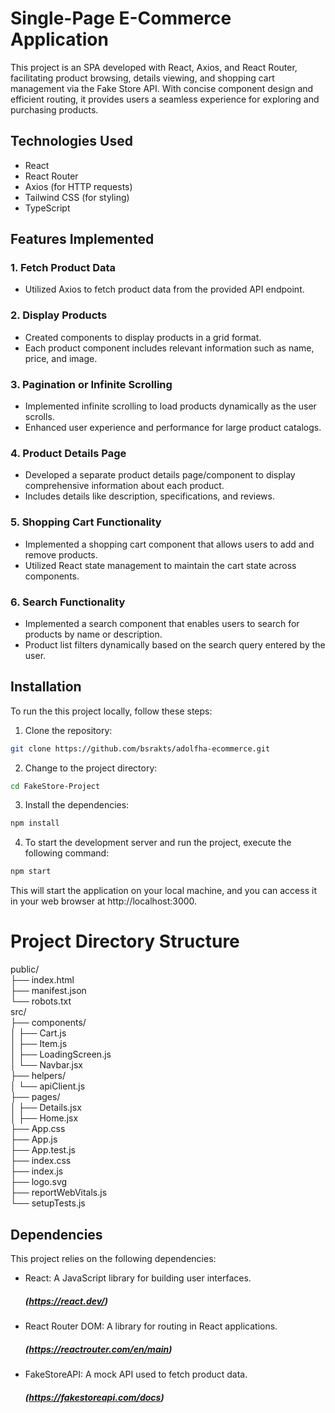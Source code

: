 # Single-Page E-Commerce Application
This project is an SPA developed with React, Axios, and React Router, facilitating product browsing, details viewing, and shopping cart management via the Fake Store API. With concise component design and efficient routing, it provides users a seamless experience for exploring and purchasing products.

## Technologies Used
- React
- React Router
- Axios (for HTTP requests)
- Tailwind CSS (for styling)
- TypeScript


## Features Implemented

### 1. Fetch Product Data
- Utilized Axios to fetch product data from the provided API endpoint.

### 2. Display Products
- Created components to display products in a grid format.
- Each product component includes relevant information such as name, price, and image.

### 3. Pagination or Infinite Scrolling
- Implemented infinite scrolling to load products dynamically as the user scrolls.
- Enhanced user experience and performance for large product catalogs.

### 4. Product Details Page
- Developed a separate product details page/component to display comprehensive information about each product.
- Includes details like description, specifications, and reviews.

### 5. Shopping Cart Functionality
- Implemented a shopping cart component that allows users to add and remove products.
- Utilized React state management to maintain the cart state across components.

### 6. Search Functionality
- Implemented a search component that enables users to search for products by name or description.
- Product list filters dynamically based on the search query entered by the user.


## Installation

To run the this project locally, follow these steps:

1. Clone the repository:
```bash
git clone https://github.com/bsrakts/adolfha-ecommerce.git
```


2. Change to the project directory:

```bash
cd FakeStore-Project
``` 

3. Install the dependencies:

```bash
npm install
``` 

4. To start the development server and run the project, execute the following command:

```bash
npm start
``` 

This will start the application on your local machine, and you can access it in your web browser at http://localhost:3000.

# Project Directory Structure
public/ <br>
├── index.html <br>
├── manifest.json <br>
└── robots.txt <br> 
src/ <br>
├── components/ <br>
│   ├── Cart.js <br>
│   ├── Item.js <br>
│   ├── LoadingScreen.js <br>
│   └── Navbar.jsx <br>
├── helpers/ <br>
│   └── apiClient.js  <br>
├── pages/ <br>
│   ├── Details.jsx <br>
│   ├── Home.jsx <br>
├── App.css <br>
├── App.js <br>
├── App.test.js <br>
├── index.css <br>
├── index.js <br>
├── logo.svg <br>
├── reportWebVitals.js <br>
└── setupTests.js <br>

    
## Dependencies

This project relies on the following dependencies:

- React: A JavaScript library for building user interfaces.
   ##### (https://react.dev/)
- React Router DOM: A library for routing in React applications. 
   ##### (https://reactrouter.com/en/main)
- FakeStoreAPI: A mock API used to fetch product data.
  ##### (https://fakestoreapi.com/docs)
